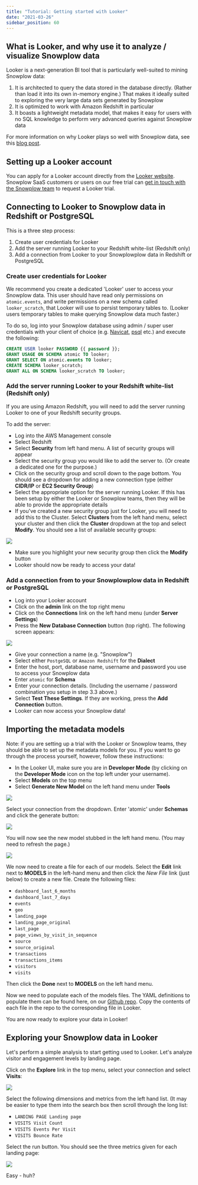 ```yaml
---
title: "Tutorial: Getting started with Looker"
date: "2021-03-26"
sidebar_position: 60
---
```


## What is Looker, and why use it to analyze / visualize Snowplow data

Looker is a next-generation BI tool that is particularly well-suited to mining Snowplow data:

1. It is architected to query the data stored in the database directly. (Rather than load it into its own in-memory engine.) That makes it ideally suited to exploring the very large data sets generated by Snowplow
2. It is optimized to work with Amazon Redshift in particular
3. It boasts a lightweight metadata model, that makes it easy for users with no SQL knowledge to perform very advanced queries against Snowplow data

For more information on why Looker plays so well with Snowplow data, see this [blog post](http://snowplowanalytics.com/blog/2013/12/10/introducing-looker-a-fresh-approach-to-bi-on-snowplow-data/).

## Setting up a Looker account

You can apply for a Looker account directly from the [Looker website](http://www.looker.com/). Snowplow SaaS customers or users on our free trial can [get in touch with the Snowplow team](mailto:contact@snowplowanalytics.com) to request a Looker trial.

## Connecting to Looker to Snowplow data in Redshift or PostgreSQL

This is a three step process:

1. Create user credentials for Looker
2. Add the server running Looker to your Redshift white-list (Redshift only)
3. Add a connection from Looker to your Snowplowplow data in Redshift or PostgreSQL

### Create user credentials for Looker

We recommend you create a dedicated 'Looker' user to access your Snowplow data. This user should have read only permissions on `atomic.events`, and write permissions on a new schema called `looker_scratch`, that Looker will use to persist temporary tables to. (Looker users temporary tables to make querying Snowplow data much faster.)

To do so, log into your Snowplow database using admin / super user credentials with your client of choice (e.g. [Navicat](http://www.navicat.com/), [psql](http://www.postgresql.org/docs/9.2/static/app-psql.html) etc.) and execute the following:

```sql
CREATE USER looker PASSWORD {{ password }};
GRANT USAGE ON SCHEMA atomic TO looker;
GRANT SELECT ON atomic.events TO looker;
CREATE SCHEMA looker_scratch;
GRANT ALL ON SCHEMA looker_scratch TO looker;
```

### Add the server running Looker to your Redshift white-list (Redshift only)

If you are using Amazon Redshift, you will need to add the server running Looker to one of your Redshift security groups.

To add the server:

- Log into the AWS Management console
- Select Redshift
- Select **Security** from left hand menu. A list of security groups will appear
- Select the security group you would like to add the server to. (Or create a dedicated one for the purpose.)
- Click on the security group and scroll down to the page bottom. You should see a dropdown for adding a new connection type (either **CIDR/IP** or **EC2 Security Group**)
- Select the appropriate option for the server running Looker. If this has been setup by either the Looker or Snowplow teams, then they will be able to provide the appropriate details
- If you've created a new security group just for Looker, you will need to add this to the Cluster. Select **Clusters** from the left hand menu, select your cluster and then click the **Cluster** dropdown at the top and select **Modify**. You should see a list of available security groups:

![](https://docs.snowplowanalytics.com/wp-content/uploads/sites/2/2021/03/2.jpeg?w=1024)

- Make sure you highlight your new security group then click the **Modify** button
- Looker should now be ready to access your data!

### Add a connection from to your Snowplowplow data in Redshift or PostgreSQL

- Log into your Looker account
- Click on the **admin** link on the top right menu
- Click on the **Connections** link on the left hand menu (under **Server Settings**)
- Press the **New Database Connection** button (top right). The following screen appears:

![](https://docs.snowplowanalytics.com/wp-content/uploads/sites/2/2021/03/1.jpeg?w=1009)

- Give your connection a name (e.g. "Snowplow")
- Select either `PostgeSQL` or `Amazon Redshift` for the **Dialect**
- Enter the host, port, database name, username and password you use to access your Snowplow data
- Enter `atomic` for **Schema**
- Enter your connection details. (Including the username / password combination you setup in step 3.3 above.)
- Select **Test These Settings**. If they are working, press the **Add Connection** button.
- Looker can now access your Snowplow data!

## Importing the metadata models

Note: if you are setting up a trial with the Looker or Snowplow teams, they should be able to set up the metadata models for you. If you want to go through the process yourself, however, follow these instructions:

- In the Looker UI, make sure you are in **Developer Mode** (by clicking on the **Developer Mode** icon on the top left under your username).
- Select **Models** on the top menu
- Select **Generate New Model** on the left hand menu under **Tools**

![](https://docs.snowplowanalytics.com/wp-content/uploads/sites/2/2021/03/3.jpeg?w=1009)

Select your connection from the dropdown. Enter 'atomic' under **Schemas** and click the generate button:

![](https://docs.snowplowanalytics.com/wp-content/uploads/sites/2/2021/03/4.jpeg?w=1009)

You will now see the new model stubbed in the left hand menu. (You may need to refresh the page.)

![](https://docs.snowplowanalytics.com/wp-content/uploads/sites/2/2021/03/5.jpeg?w=1024)

We now need to create a file for each of our models. Select the **Edit** link next to **MODELS** in the left-hand menu and then click the _New File_ link (just below) to create a new file. Create the following files:

- `dashboard_last_6_months`
- `dashboard_last_7_days`
- `events`
- `geo`
- `landing_page`
- `landing_page_original`
- `last_page`
- `page_views_by_visit_in_sequence`
- `source`
- `source_original`
- `transactions`
- `transactions_items`
- `visitors`
- `visits`

Then click the **Done** next to **MODELS** on the left hand menu.

Now we need to populate each of the models files. The YAML definitions to populate them can be found here, on our [Github repo](https://github.com/snowplow/snowplow/tree/master/5-data-modeling/web-model/looker). Copy the contents of each file in the repo to the corresponding file in Looker.

You are now ready to explore your data in Looker!

## Exploring your Snowplow data in Looker

Let's perform a simple analysis to start getting used to Looker. Let's analyze visitor and engagement levels by landing page.

Click on the **Explore** link in the top menu, select your connection and select **Visits**:

![](https://docs.snowplowanalytics.com/wp-content/uploads/sites/2/2021/03/6.jpeg?w=1024)

Select the following dimensions and metrics from the left hand list. (It may be easier to type them into the search box then scroll through the long list:

- `LANDING PAGE Landing page`
- `VISITS Visit Count`
- `VISITS Events Per Visit`
- `VISITS Bounce Rate`

Select the run button. You should see the three metrics given for each landing page:

![](https://docs.snowplowanalytics.com/wp-content/uploads/sites/2/2021/03/7.jpeg?w=1024)

Easy - huh?
